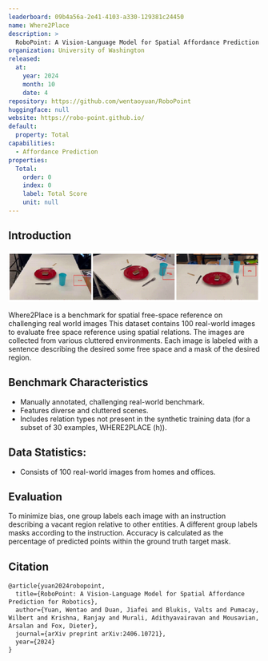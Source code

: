 ```yaml
---
leaderboard: 09b4a56a-2e41-4103-a330-129381c24450
name: Where2Place
description: >
  RoboPoint: A Vision-Language Model for Spatial Affordance Prediction for Robotics
organization: University of Washington
released:
  at:
    year: 2024
    month: 10
    date: 4
repository: https://github.com/wentaoyuan/RoboPoint
huggingface: null
website: https://robo-point.github.io/
default:
  property: Total
capabilities:
  - Affordance Prediction
properties:
  Total:
    order: 0
    index: 0
    label: Total Score
    unit: null
---
```


## Introduction

![alt text](assets/1-1.png)

Where2Place is a benchmark for spatial free-space reference on challenging real world images This dataset contains 100 real-world images to evaluate free space reference using spatial relations. The images are collected from various cluttered environments. Each image is labeled with a sentence describing the desired some free space and a mask of the desired region.
## Benchmark Characteristics

- Manually annotated, challenging real-world benchmark.
- Features diverse and cluttered scenes.
- Includes relation types not present in the synthetic training data (for a subset of 30 examples, WHERE2PLACE (h)).

## Data Statistics:

- Consists of 100 real-world images from homes and offices.


## Evaluation

To minimize bias, one group labels each image with an instruction describing a vacant region relative to other entities. A different group labels masks according to the instruction. Accuracy is calculated as the percentage of predicted points within the ground truth target mask.

## Citation

```
@article{yuan2024robopoint,
  title={RoboPoint: A Vision-Language Model for Spatial Affordance Prediction for Robotics},
  author={Yuan, Wentao and Duan, Jiafei and Blukis, Valts and Pumacay, Wilbert and Krishna, Ranjay and Murali, Adithyavairavan and Mousavian, Arsalan and Fox, Dieter},
  journal={arXiv preprint arXiv:2406.10721},
  year={2024}
}

```
